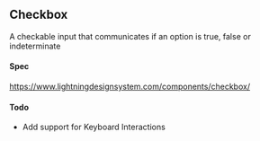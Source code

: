 
## Checkbox
A checkable input that communicates if an option is true, false or indeterminate

#### Spec
https://www.lightningdesignsystem.com/components/checkbox/

#### Todo
- Add support for Keyboard Interactions